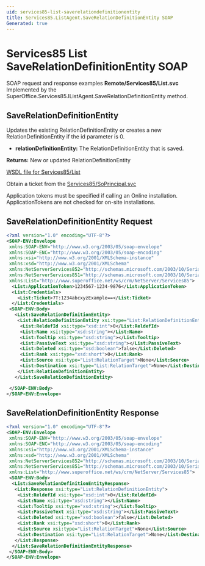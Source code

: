 ```yaml
---
uid: services85-list-saverelationdefinitionentity
title: Services85.ListAgent.SaveRelationDefinitionEntity SOAP
Generated: true
---
```


# Services85 List SaveRelationDefinitionEntity SOAP

SOAP request and response examples **Remote/Services85/List.svc**
Implemented by the <see cref="M:SuperOffice.Services85.IListAgent.SaveRelationDefinitionEntity">SuperOffice.Services85.IListAgent.SaveRelationDefinitionEntity</see> method.

## SaveRelationDefinitionEntity

Updates the existing RelationDefinitionEntity or creates a new RelationDefinitionEntity if the id parameter is 0.

* **relationDefinitionEntity:** The RelationDefinitionEntity that is saved.

**Returns:** New or updated RelationDefinitionEntity


[WSDL file for Services85/List](../Services85-List.md)

Obtain a ticket from the [Services85/SoPrincipal.svc](../SoPrincipal/index.md)

Application tokens must be specified if calling an Online installation. ApplicationTokens are not checked for on-site installations.

## SaveRelationDefinitionEntity Request

```xml
<?xml version="1.0" encoding="UTF-8"?>
<SOAP-ENV:Envelope
 xmlns:SOAP-ENV="http://www.w3.org/2003/05/soap-envelope"
 xmlns:SOAP-ENC="http://www.w3.org/2003/05/soap-encoding"
 xmlns:xsi="http://www.w3.org/2001/XMLSchema-instance"
 xmlns:xsd="http://www.w3.org/2001/XMLSchema"
 xmlns:NetServerServices852="http://schemas.microsoft.com/2003/10/Serialization/Arrays"
 xmlns:NetServerServices851="http://schemas.microsoft.com/2003/10/Serialization/"
 xmlns:List="http://www.superoffice.net/ws/crm/NetServer/Services85">
  <List:ApplicationToken>1234567-1234-9876</List:ApplicationToken>
  <List:Credentials>
    <List:Ticket>7T:1234abcxyzExample==</List:Ticket>
  </List:Credentials>
 <SOAP-ENV:Body>
   <List:SaveRelationDefinitionEntity>
    <List:RelationDefinitionEntity xsi:type="List:RelationDefinitionEntity">
     <List:ReldefId xsi:type="xsd:int">0</List:ReldefId>
     <List:Name xsi:type="xsd:string"></List:Name>
     <List:Tooltip xsi:type="xsd:string"></List:Tooltip>
     <List:PassiveText xsi:type="xsd:string"></List:PassiveText>
     <List:Deleted xsi:type="xsd:boolean">false</List:Deleted>
     <List:Rank xsi:type="xsd:short">0</List:Rank>
     <List:Source xsi:type="List:RelationTarget">None</List:Source>
     <List:Destination xsi:type="List:RelationTarget">None</List:Destination>
    </List:RelationDefinitionEntity>
   </List:SaveRelationDefinitionEntity>

 </SOAP-ENV:Body>
</SOAP-ENV:Envelope>

```


## SaveRelationDefinitionEntity Response

```xml
<?xml version="1.0" encoding="UTF-8"?>
<SOAP-ENV:Envelope
 xmlns:SOAP-ENV="http://www.w3.org/2003/05/soap-envelope"
 xmlns:SOAP-ENC="http://www.w3.org/2003/05/soap-encoding"
 xmlns:xsi="http://www.w3.org/2001/XMLSchema-instance"
 xmlns:xsd="http://www.w3.org/2001/XMLSchema"
 xmlns:NetServerServices852="http://schemas.microsoft.com/2003/10/Serialization/Arrays"
 xmlns:NetServerServices851="http://schemas.microsoft.com/2003/10/Serialization/"
 xmlns:List="http://www.superoffice.net/ws/crm/NetServer/Services85">
 <SOAP-ENV:Body>
  <List:SaveRelationDefinitionEntityResponse>
   <List:Response xsi:type="List:RelationDefinitionEntity">
    <List:ReldefId xsi:type="xsd:int">0</List:ReldefId>
    <List:Name xsi:type="xsd:string"></List:Name>
    <List:Tooltip xsi:type="xsd:string"></List:Tooltip>
    <List:PassiveText xsi:type="xsd:string"></List:PassiveText>
    <List:Deleted xsi:type="xsd:boolean">false</List:Deleted>
    <List:Rank xsi:type="xsd:short">0</List:Rank>
    <List:Source xsi:type="List:RelationTarget">None</List:Source>
    <List:Destination xsi:type="List:RelationTarget">None</List:Destination>
   </List:Response>
  </List:SaveRelationDefinitionEntityResponse>
 </SOAP-ENV:Body>
</SOAP-ENV:Envelope>

```

